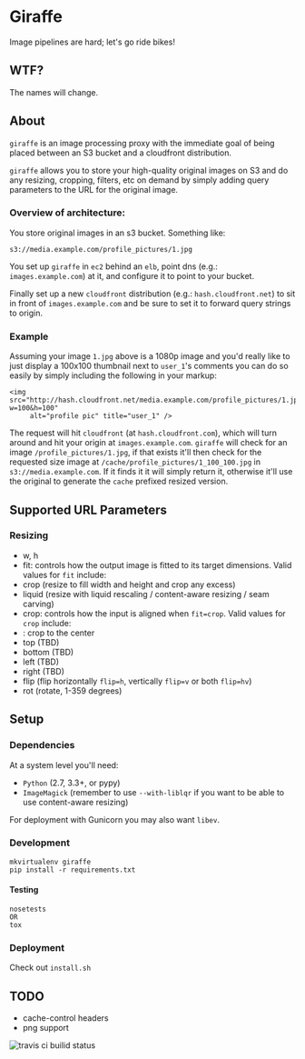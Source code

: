 # Giraffe

Image pipelines are hard; let's go ride bikes!

## WTF?

The names will change.

## About

`giraffe` is an image processing proxy with the immediate
goal of being placed between an S3 bucket and a cloudfront distribution.

`giraffe` allows you to store your high-quality original images on S3 and
do any resizing, cropping, filters, etc on demand by simply adding query
parameters to the URL for the original image.

### Overview of architecture:

You store original images in an s3 bucket.  Something like:

```
s3://media.example.com/profile_pictures/1.jpg
```

You set up `giraffe` in `ec2` behind an `elb`, point dns (e.g.: `images.example.com`) at it, and configure it to point to your bucket.

Finally set up a new `cloudfront` distribution (e.g.: `hash.cloudfront.net`) to sit
in front of `images.example.com` and be sure to set it to forward query strings
to origin.

### Example

Assuming your image `1.jpg` above is a 1080p image and you'd really like to just display a 100x100 thumbnail next to `user_1`'s comments you can do so easily by simply including the following in your markup:

```
<img src="http://hash.cloudfront.net/media.example.com/profile_pictures/1.jpg?w=100&h=100"
     alt="profile pic" title="user_1" />
```

The request will hit `cloudfront` (at `hash.cloudfront.com`), which will turn around and hit your origin at `images.example.com`.  `giraffe` will check for an image `/profile_pictures/1.jpg`, if that exists it'll then check for the requested size image at `/cache/profile_pictures/1_100_100.jpg` in `s3://media.example.com`.  If it finds it
it will simply return it, otherwise it'll use the original to generate the
`cache` prefixed resized version.

## Supported URL Parameters

### Resizing

 - w, h
 - fit: controls how the output image is fitted to its target dimensions.  Valid values for `fit` include:
  - crop (resize to fill width and height and crop any excess)
  - liquid (resize with liquid rescaling / content-aware resizing / seam carving)
 - crop: controls how the input is aligned when `fit=crop`.  Valid values for `crop` include:
  - <unset>: crop to the center
  - top (TBD)
  - bottom (TBD)
  - left (TBD)
  - right (TBD)
 - flip (flip horizontally `flip=h`, vertically `flip=v` or both `flip=hv`)
 - rot (rotate, 1-359 degrees)

## Setup

### Dependencies

At a system level you'll need:
 - `Python` (2.7, 3.3+, or pypy)
 - `ImageMagick` (remember to use `--with-liblqr` if you want to be able to use content-aware resizing)

For deployment with Gunicorn you may also want `libev`.

### Development

```
mkvirtualenv giraffe
pip install -r requirements.txt
```

#### Testing

```
nosetests
OR
tox
```

### Deployment

Check out `install.sh`

## TODO

 - cache-control headers
 - png support

![travis ci builid status](https://travis-ci.org/steder/giraffe.png)
